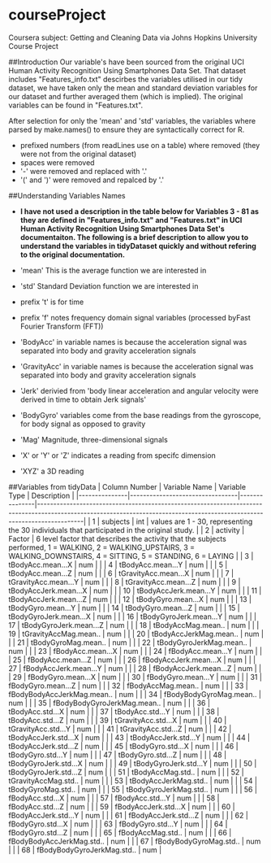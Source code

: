 # courseProject
Coursera subject: Getting and Cleaning Data via Johns Hopkins University Course Project

##Introduction
Our variable's have been sourced from the original UCI Human Activity Recognition Using Smartphones Data Set. That dataset includes "Features_info.txt" descirbes the variables utilised in our tidy dataset, we have taken only the mean and standard deviation variables for our dataset and further averaged them (which is implied). The original variables can be found in "Features.txt".

After selection for only the 'mean' and 'std' variables, the variables where parsed by make.names() to ensure they are syntactically correct for R.
  - prefixed numbers (from readLines use on a table) where removed (they were not from the original dataset)
  - spaces were removed
  - '-' were removed and replaced with '.'
  - '(' and ')' were removed and repalced by '.'

##Understanding Variables Names
  - **I have not used a description in the table below for Variables 3 - 81 as they are defined in "Features_info.txt" and "Features.txt" in UCI Human Activity Recognition Using Smartphones Data Set's documentaiton. The following is a brief description to allow you to understand the variables in tidyDataset quickly and without refering to the original documentation.**
  
  - 'mean' This is the average function we are interested in
  - 'std' Standard Deviation function we are interested in
  
  - prefix 't' is for time
  - prefix 'f' notes frequency domain signal variables (processed byFast Fourier Transform (FFT))
  - 'BodyAcc' in variable names is because the acceleration signal was separated into body and gravity acceleration signals 
  - 'GravityAcc' in variable names is because the acceleration signal was separated into body and gravity acceleration signals 
  - 'Jerk' derivied from 'body linear acceleration and angular velocity were derived in time to obtain Jerk signals'
  - 'BodyGyro' variables come from the base readings from the gyroscope, for body signal as opposed to gravity
  - 'Mag' Magnitude, three-dimensional signals

  - 'X' or 'Y' or 'Z' indicates a reading from specifc dimension
  - 'XYZ' a 3D reading

##Variables from tidyData
| Column Number | Variable Name                   | Variable Type | Description                                                                                                                                                              |
|---------------|---------------------------------|---------------|--------------------------------------------------------------------------------------------------------------------------------------------------------------------------|
| 1             | subjects                        | int           | values are 1 - 30, representing the 30 individuals that participated in the original study.                                                                              |
| 2             | activity                        | Factor        | 6 level factor that describes the activity that the subjects performed, 1 = WALKING, 2 = WALKING_UPSTAIRS, 3 = WALKING_DOWNSTAIRS, 4 = SITTING, 5 = STANDING, 6 = LAYING |
| 3             | tBodyAcc.mean...X               | num           |                                                                                                                                                                          |
| 4             | tBodyAcc.mean...Y               | num           |                                                                                                                                                                          |
| 5             | tBodyAcc.mean...Z               | num           |                                                                                                                                                                          |
| 6             | tGravityAcc.mean...X            | num           |                                                                                                                                                                          |
| 7             | tGravityAcc.mean...Y            | num           |                                                                                                                                                                          |
| 8             | tGravityAcc.mean...Z            | num           |                                                                                                                                                                          |
| 9             | tBodyAccJerk.mean...X           | num           |                                                                                                                                                                          |
| 10            | tBodyAccJerk.mean...Y           | num           |                                                                                                                                                                          |
| 11            | tBodyAccJerk.mean...Z           | num           |                                                                                                                                                                          |
| 12            | tBodyGyro.mean...X              | num           |                                                                                                                                                                          |
| 13            | tBodyGyro.mean...Y              | num           |                                                                                                                                                                          |
| 14            | tBodyGyro.mean...Z              | num           |                                                                                                                                                                          |
| 15            | tBodyGyroJerk.mean...X          | num           |                                                                                                                                                                          |
| 16            | tBodyGyroJerk.mean...Y          | num           |                                                                                                                                                                          |
| 17            | tBodyGyroJerk.mean...Z          | num           |                                                                                                                                                                          |
| 18            | tBodyAccMag.mean..              | num           |                                                                                                                                                                          |
| 19            | tGravityAccMag.mean..           | num           |                                                                                                                                                                          |
| 20            | tBodyAccJerkMag.mean..          | num           |                                                                                                                                                                          |
| 21            | tBodyGyroMag.mean..             | num           |                                                                                                                                                                          |
| 22            | tBodyGyroJerkMag.mean..         | num           |                                                                                                                                                                          |
| 23            | fBodyAcc.mean...X               | num           |                                                                                                                                                                          |
| 24            | fBodyAcc.mean...Y               | num           |                                                                                                                                                                          |
| 25            | fBodyAcc.mean...Z               | num           |                                                                                                                                                                          |
| 26            | fBodyAccJerk.mean...X           | num           |                                                                                                                                                                          |
| 27            | fBodyAccJerk.mean...Y           | num           |                                                                                                                                                                          |
| 28            | fBodyAccJerk.mean...Z           | num           |                                                                                                                                                                          |
| 29            | fBodyGyro.mean...X              | num           |                                                                                                                                                                          |
| 30            | fBodyGyro.mean...Y              | num           |                                                                                                                                                                          |
| 31            | fBodyGyro.mean...Z              | num           |                                                                                                                                                                          |
| 32            | fBodyAccMag.mean..              | num           |                                                                                                                                                                          |
| 33            | fBodyBodyAccJerkMag.mean..      | num           |                                                                                                                                                                          |
| 34            | fBodyBodyGyroMag.mean..         | num           |                                                                                                                                                                          |
| 35            | fBodyBodyGyroJerkMag.mean..     | num           |                                                                                                                                                                          |
| 36            | tBodyAcc.std...X                | num           |                                                                                                                                                                          |
| 37            | tBodyAcc.std...Y                | num           |                                                                                                                                                                          |
| 38            | tBodyAcc.std...Z                | num           |                                                                                                                                                                          |
| 39            | tGravityAcc.std...X             | num           |                                                                                                                                                                          |
| 40            | tGravityAcc.std...Y             | num           |                                                                                                                                                                          |
| 41            | tGravityAcc.std...Z             | num           |                                                                                                                                                                          |
| 42            | tBodyAccJerk.std...X            | num           |                                                                                                                                                                          |
| 43            | tBodyAccJerk.std...Y            | num           |                                                                                                                                                                          |
| 44            | tBodyAccJerk.std...Z            | num           |                                                                                                                                                                          |
| 45            | tBodyGyro.std...X               | num           |                                                                                                                                                                          |
| 46            | tBodyGyro.std...Y               | num           |                                                                                                                                                                          |
| 47            | tBodyGyro.std...Z               | num           |                                                                                                                                                                          |
| 48            | tBodyGyroJerk.std...X           | num           |                                                                                                                                                                          |
| 49            | tBodyGyroJerk.std...Y           | num           |                                                                                                                                                                          |
| 50            | tBodyGyroJerk.std...Z           | num           |                                                                                                                                                                          |
| 51            | tBodyAccMag.std..               | num           |                                                                                                                                                                          |
| 52            | tGravityAccMag.std..            | num           |                                                                                                                                                                          |
| 53            | tBodyAccJerkMag.std..           | num           |                                                                                                                                                                          |
| 54            | tBodyGyroMag.std..              | num           |                                                                                                                                                                          |
| 55            | tBodyGyroJerkMag.std..          | num           |                                                                                                                                                                          |
| 56            | fBodyAcc.std...X                | num           |                                                                                                                                                                          |
| 57            | fBodyAcc.std...Y                | num           |                                                                                                                                                                          |
| 58            | fBodyAcc.std...Z                | num           |                                                                                                                                                                          |
| 59            | fBodyAccJerk.std...X            | num           |                                                                                                                                                                          |
| 60            | fBodyAccJerk.std...Y            | num           |                                                                                                                                                                          |
| 61            | fBodyAccJerk.std...Z            | num           |                                                                                                                                                                          |
| 62            | fBodyGyro.std...X               | num           |                                                                                                                                                                          |
| 63            | fBodyGyro.std...Y               | num           |                                                                                                                                                                          |
| 64            | fBodyGyro.std...Z               | num           |                                                                                                                                                                          |
| 65            | fBodyAccMag.std..               | num           |                                                                                                                                                                          |
| 66            | fBodyBodyAccJerkMag.std..       | num           |                                                                                                                                                                          |
| 67            | fBodyBodyGyroMag.std..          | num           |                                                                                                                                                                          |
| 68            | fBodyBodyGyroJerkMag.std..      | num           |                                                                                                                                                         